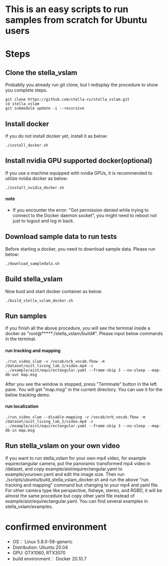# This is an easy scripts to run samples from scratch for Ubuntu users

# Steps

## Clone the stella_vslam

Probablly you already run git clone, but I redisplay the procedure to show you complete steps.

```shell
git clone https://github.com/stella-cv/stella_vslam.git
cd stella_vslam
git submodule update -i --recursive
```

## Install docker

If you do not install docker yet, install it as below:

```shell
./install_docker.sh
```

## Install nvidia GPU supported docker(optional)

If you use a machine equipped with nvidia GPUs, it is recommended to utilize nvidia docker as below:

```shell
./install_nvidia_docker.sh
```

#### note

- If you encounter the error: "Got permission denied while trying to connect to the Docker daemon socket", you might need to reboot not just to logout and log in back.

## Download sample data to run tests

Before starting a docker, you need to download sample data.
Please run below:

```shell
./download_sampledata.sh
```

## Build stella_vslam

Now buid and start docker container as below.

```shell
./build_stella_vslam_docker.sh
```

## Run samples

If you finish all the above procedure, you will see the terminal inside a docker as "root@*****:/stella_vslam/build#". Please input below commands in the terminal.

#### run tracking and mapping

```shell
./run_video_slam -v /vocab/orb_vocab.fbow -m /dataset/aist_living_lab_1/video.mp4 -c ../example/aist/equirectangular.yaml --frame-skip 3 --no-sleep --map-db-out map.msg
```

After you see the window is stopped, press "Terminate" button in the left pane.
You will get "map.msg" in the current directory.
You can use it for the below tracking demo.

#### run localization

```shell
./run_video_slam --disable-mapping -v /vocab/orb_vocab.fbow -m /dataset/aist_living_lab_2/video.mp4 -c ../example/aist/equirectangular.yaml --frame-skip 3 --no-sleep --map-db-in map.msg
```

## Run stella_vslam on your own video

If you want to run stella_vslam for your own mp4 video, for example equirectangular camera, put the panoramic transformed mp4 video in /dataset, and copy example/aist/equirectangular.yaml to example/yourown.yaml and edit the image size.
Then run ./scripts/ubuntu/build_stella_vslam_docker.sh and run the above "run tracking and mapping" command but changing to your mp4 and yaml file.
For other camera type like perspective, fisheye, stereo, and RGBD, it will be almost the same procedure but copy other yaml file instead of example/aist/equirectangular.yaml. You can find several examples in stella_vslam/examples.

# confirmed environment

- OS： Linux 5.8.0-59-generic
- Distribution: Ubuntu 20.04
- GPU: GTX1060, RTX3070
- build environment： Docker 20.10.7
